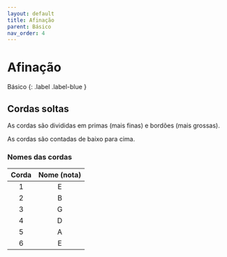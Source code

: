 ```yaml
---
layout: default
title: Afinação
parent: Básico
nav_order: 4
---
```


# Afinação

Básico
{: .label .label-blue }

## Cordas soltas

As cordas são divididas em primas (mais finas) e bordões (mais grossas).

As cordas são contadas de baixo para cima.

### Nomes das cordas

| Corda | Nome (nota) |
| :---: | :---------: |
| 1     | E           |
| 2     | B           |
| 3     | G           |
| 4     | D           |
| 5     | A           |
| 6     | E           |
